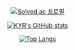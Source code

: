 <div align="center">
  
[![Solved.ac 프로필](http://mazassumnida.wtf/api/v2/generate_badge?boj=freekyr7529)](https://solved.ac/freekyr7529)

[![KYR's GitHub stats](https://github-readme-stats.vercel.app/api?username=EndlessMilkyway)](https://github.com/EndlessMilkyway)
  
[![Top Langs](https://github-readme-stats.vercel.app/api/top-langs/?username=EndlessMilkyway&layout=compact)](https://github.com/EndlessMilkyway)
  
<!-- <img width="600" src="https://wakatime.com/share/@endlessmilkyway/cad7ff58-8625-411e-9356-40a32ebd4436.svg"> -->
</div>
